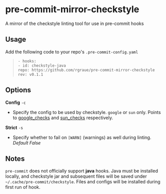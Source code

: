 # pre-commit-mirror-checkstyle

A mirror of the checkstyle linting tool for use in pre-commit hooks

## Usage

Add the following code to your repo's `.pre-commit-config.yaml`

> `- hooks:`  
`- id: checkstyle-java`  
`repo: https://github.com/rgraue/pre-commit-mirror-checkstyle`  
`rev: v0.1.1`

## Options

**Config** `-c`

- Specify the config to be used by checkstyle. `google` or `sun` only. Points to [google_checks](https://raw.githubusercontent.com/checkstyle/checkstyle/master/src/main/resources/google_checks.xml) and [sun_checks](https://raw.githubusercontent.com/checkstyle/checkstyle/master/src/main/resources/sun_checks.xml) respectively.

**Strict** `-s`

- Specify whether to fail on `[WARN]` (warnings) as well during linting. *Default False*

## Notes

`pre-commit` does not officially support **java** hooks. Java must be installed locally, and checkstyle jar and subsequent files will be saved under `~/.cache/pre-commit/checkstyle`. Files and configs will be installed during first run of hook.
